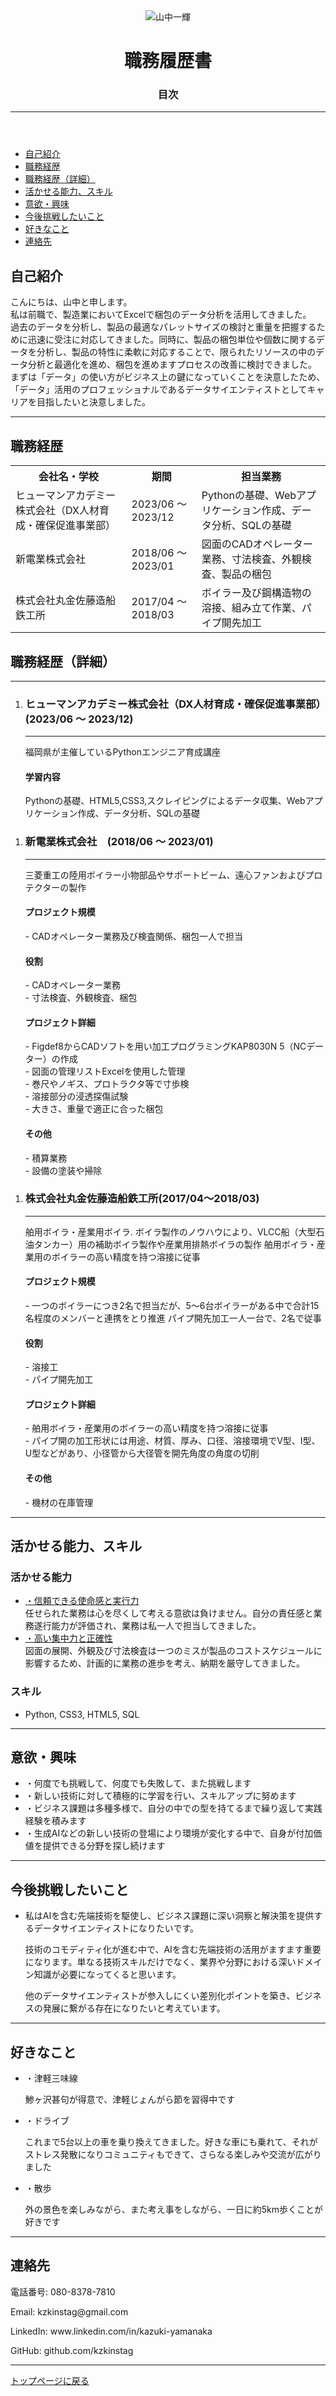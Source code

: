 <!DOCTYPE html>
<html lang="ja">

<head>
	<meta charset="UTF-8">
	<link rel="stylesheet" href="../職務経歴書.css">
	<meta name="viewport" content="width=device-width, initial-scale=1.0">
	<title>山中一輝 - プロフィール</title>
</head>

<body>
	<div id="profile-container">
		<header>
			<img src="your-profile-picture.jpg" alt="山中一輝">
			<h1>職務履歴書</h1>
			<p>
			<h3>目次</h3>
			</p>
			<hr noshade>
		</header>
		<nav>
			<ul>
				<li><a href="#about">自己紹介</a></li>
				<li><a href="#Jobcareer">職務経歴</a></li>
				<li><a href="#Jobdetail">職務経歴（詳細）</a></li>
				<li><a href="#ability_skills">活かせる能力、スキル</a></li>
				<li><a href="#Willingness_interest">意欲・興味</a></li>
				<li><a href="#challenge">今後挑戦したいこと</a></li>
				<li><a href="#like">好きなこと</a></li>
				<li><a href="#contact">連絡先</a></li>
			</ul>
		</nav>
		<section id="about">
			<h2>自己紹介</h2>
			<p>こんにちは、山中と申します。
				<br>私は前職で、製造業においてExcelで梱包のデータ分析を活用してきました。
				<br>過去のデータを分析し、製品の最適なパレットサイズの検討と重量を把握するために迅速に受注に対応してきました。同時に、製品の梱包単位や個数に関するデータを分析し、製品の特性に柔軟に対応することで、限られたリソースの中のデータ分析と最適化を進め、梱包を進めますプロセスの改善に検討できました。
				<br>まずは「データ」の使い方がビジネス上の鍵になっていくことを決意したため、「データ」活用のプロフェッショナルであるデータサイエンティストとしてキャリアを目指したいと決意しました。
			</p>
			<hr noshade>
		</section>
		<section id="Jobdetail">
			<h2>職務経歴</h2>
			<main>
				<table>
					<tr>
						<th>会社名・学校</th>
						<th>期間</th>
						<th>担当業務</th>
					</tr>
					<tr>
						<td>ヒューマンアカデミー株式会社（DX人材育成・確保促進事業部）</td>
						<td>2023/06 〜 2023/12</td>
						<td>Pythonの基礎、Webアプリケーション作成、データ分析、SQLの基礎</td>
					</tr>
					<tr>
						<td>新電業株式会社</td>
						<td>2018/06 〜 2023/01</td>
						<td>図面のCADオペレーター業務、寸法検査、外観検査、製品の梱包</td>
					</tr>
					<tr>
						<td>株式会社丸金佐藤造船鉄工所</td>
						<td>2017/04 〜 2018/03</td>
						<td>ボイラー及び鋼構造物の溶接、組み立て作業、パイプ開先加工</td>
					</tr>
				</table>
			</main>
		</section>
		<section id="Jobdetail">
			<h2>職務経歴（詳細）</h2>
			<hr>
			<article>
				<ol>
					<li>
						<h3>ヒューマンアカデミー株式会社（DX人材育成・確保促進事業部）(2023/06 〜 2023/12)</h3>
						<hr>
						<p>福岡県が主催しているPythonエンジニア育成講座</p>
						<h4>学習内容</h4>
						<p>Pythonの基礎、HTML5,CSS3,スクレイピングによるデータ収集、Webアプリケーション作成、データ分析、SQLの基礎</p>
					</li>
				</ol>
			</article>
			<article>
				<ol>
					<li>
						<h3>新電業株式会社　(2018/06 〜 2023/01)</h3>
						<hr>
						<p>三菱重工の陸用ボイラー小物部品やサポートビーム、遠心ファンおよびプロテクターの製作</p>
						<section>
							<h4>プロジェクト規模</h4>
							<p>- CADオペレーター業務及び検査関係、梱包一人で担当</p>
							<h4>役割</h4>
							<p>- CADオペレーター業務<br>- 寸法検査、外観検査、梱包</p>
							<h4>プロジェクト詳細</h4>
							<p>- Figdef8からCADソフトを用い加工プログラミングKAP8030N
								5（NCデーター）の作成<br>- 図面の管理リストExcelを使用した管理<br>- 巻尺やノギス、プロトラクタ等で寸歩検 <br>- 溶接部分の浸透探傷試験<br>- 大きさ、重量で適正に合った梱包</p>
							<h4>その他</h4>
							<p>- 積算業務<br>- 設備の塗装や掃除</p>
					</li>
				</ol>
			</article>
			<article>
				<ol>
					<li>
						<h3>株式会社丸金佐藤造船鉄工所(2017/04〜2018/03)</h3>
						<hr>
						<p>舶用ボイラ・産業用ボイラ. ボイラ製作のノウハウにより、VLCC船（大型石油タンカー）用の補助ボイラ製作や産業用排熱ボイラの製作 舶用ボイラ・産業用のボイラーの高い精度を持つ溶接に従事</p>
							<h4>プロジェクト規模</h4>
							<p>- 一つのボイラーにつき2名で担当だが、5〜6台ボイラーがある中で合計15名程度のメンバーと連携をとり推進 パイプ開先加工一人一台で、2名で従事</p>
							<h4>役割</h4>
							<p>- 溶接工<br>- パイプ開先加工</p>
							<h4>プロジェクト詳細</h4>
							<p>- 舶用ボイラ・産業用のボイラーの高い精度を持つ溶接に従事<br>- パイプ開の加工形状には用途、材質、厚み、口径、溶接環境でV型、I型、U型などがあり、小径管から大径管を開先角度の角度の切削</p>
							<h4>その他</h4>
							<p>- 機材の在庫管理</p>
					</li>
				</ol>
			</article>
		<hr noshade>
		</section>
		<section id="ability_skills">
			<h2>活かせる能力、スキル</h2>
				<h3>活かせる能力</h3>
				<ul>
					<li><u>・信頼できる使命感と実行力</u></li>
					任せられた業務は心を尽くして考える意欲は負けません。自分の責任感と業務遂行能力が評価され、業務は私一人で担当してきました。
					<li><u>・高い集中力と正確性</u></li>
					図面の展開、外観及び寸法検査は一つのミスが製品のコストスケジュールに影響するため、計画的に業務の進歩を考え、納期を厳守してきました。
				</ul>
		</section>
		<section id="skills">
				<h3>スキル</h3>
				<ul>
					<li>Python, CSS3, HTML5, SQL</li>
				</ul>
				<hr noshade>
		</section>
		<section id="Willingness_interest">
			<h2>意欲・興味</h2>
			<ul>
				<li>・何度でも挑戦して、何度でも失敗して、また挑戦します</li>
				<li>・新しい技術に対して積極的に学習を行い、スキルアップに努めます</li>
				<li>・ビジネス課題は多種多様で、自分の中での型を持てるまで繰り返して実践経験を積みます</li>
				<li>・生成AIなどの新しい技術の登場により環境が変化する中で、自身が付加価値を提供できる分野を探し続けます</li>
			</ul>
			<hr noshade>
		</section>
		<section id="challenge">
			<h2>今後挑戦したいこと</h2>
			<ul>
				<li>
					<p>私はAIを含む先端技術を駆使し、ビジネス課題に深い洞察と解決策を提供するデータサイエンティストになりたいです。</p>
					<p>技術のコモディティ化が進む中で、AIを含む先端技術の活用がますます重要になります。単なる技術スキルだけでなく、業界や分野における深いドメイン知識が必要になってくると思います。</p>
					<p>他のデータサイエンティストが参入しにくい差別化ポイントを築き、ビジネスの発展に繋がる存在になりたいと考えています。</p>
				</li>
			</ul>
			<hr noshade>
		</section>
		<section id="like">
			<h2>好きなこと</h2>
			<ul>
				<li>
					<p>・津軽三味線</p>
					<p>鯵ヶ沢甚句が得意で、津軽じょんがら節を習得中です</p>
				</li>
				<li>
					<p>・ドライブ</p>
					<p>これまで5台以上の車を乗り換えてきました。好きな車にも乗れて、それがストレス発散になりコミュニティもできて、さらなる楽しみや交流が広がりました</p>
				</li>
				<li>
					<p>・散歩</p>
					<p>外の景色を楽しみながら、また考え事をしながら、一日に約5km歩くことが好きです</p>
				</li>
			</ul>
			<hr noshade>
		</section>
		<section id="contact">
			<h2>連絡先</h2>
			<p>電話番号: 080-8378-7810</p>
			<p>Email: kzkinstag@gmail.com</p>
			<p>LinkedIn: www.linkedin.com/in/kazuki-yamanaka</p>
			<p>GitHub: github.com/kzkinstag</p>
		<hr noshade>
		</section>
		<section id="back-to-top">
			<a href="#profile-container">トップページに戻る</a>
		</section>
	</div>

</body>

</html>

